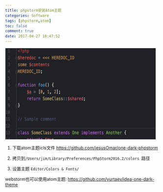 ```yaml
---
title: phpstorm安装Atom主题
categories: Software
tags: [phpstorm,atom]
toc: false
comment: true
date: 2017-04-27 18:47:52
---
```



<img src="phpstorm-use-atom-theme/20170721150061409066654.png" width="492" height="297"/>



<!--more-->
1. 下载atom主题icls文件
https://github.com/jesusOmar/one-dark-phpstorm


2. 拷贝到`/Users/jim/Library/Preferences/PhpStorm2016.2/colors
`路径

3. 设置主题
`Editor/Colors & Fonts/`




webstorm也可以使用atom主题:
https://github.com/yurtaev/idea-one-dark-theme

